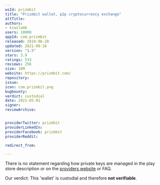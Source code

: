 ```yaml
---
wsId: prizmbit
title: "Prizmbit wallet, p2p cryptocurrency exchange"
altTitle: 
authors:
- kiwilamb
users: 10000
appId: com.prizmbit
released: 2019-06-28
updated: 2021-09-16
version: "1.5"
stars: 3.9
ratings: 533
reviews: 256
size: 16M
website: https://prizmbit.com/
repository: 
issue: 
icon: com.prizmbit.png
bugbounty: 
verdict: custodial
date: 2021-05-01
signer: 
reviewArchive:


providerTwitter: prizmbit
providerLinkedIn: 
providerFacebook: prizmbit
providerReddit: 

redirect_from:

---
```



There is no statement regarding how private keys are managed in the play store description or on the [providers website](https://prizmbit.com/) or FAQ.

Our verdict: This 'wallet' is custodial and therefore **not verifiable**.
